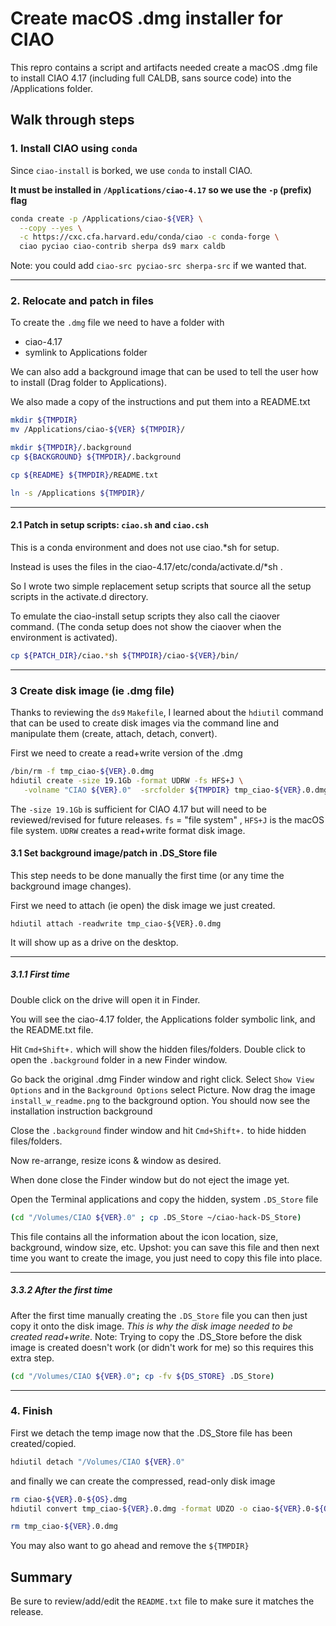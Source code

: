 # Create macOS .dmg installer for CIAO

This repro contains a script and artifacts needed create a macOS .dmg
file to install CIAO 4.17 (including full CALDB, sans source code) into
the /Applications folder.

## Walk through steps


### 1. Install CIAO using `conda`

Since `ciao-install` is borked, we use `conda` to install CIAO.

**It must be installed in `/Applications/ciao-4.17` so we use the `-p` (prefix)
flag**

```bash
conda create -p /Applications/ciao-${VER} \
  --copy --yes \
  -c https://cxc.cfa.harvard.edu/conda/ciao -c conda-forge \
  ciao pyciao ciao-contrib sherpa ds9 marx caldb 
```

Note: you could add `ciao-src pyciao-src sherpa-src` if we wanted that.

---

### 2. Relocate and patch in files

To create the `.dmg` file we need to have a folder with 

- ciao-4.17
- symlink to Applications folder

We can also add a background image that can be used to tell the user
how to install (Drag folder to Applications).

We also made a copy of the instructions and put them into a README.txt

```bash
mkdir ${TMPDIR}
mv /Applications/ciao-${VER} ${TMPDIR}/

mkdir ${TMPDIR}/.background
cp ${BACKGROUND} ${TMPDIR}/.background

cp ${README} ${TMPDIR}/README.txt

ln -s /Applications ${TMPDIR}/
```

---

#### 2.1 Patch in setup scripts: `ciao.sh` and `ciao.csh`

This is a conda environment and does not use ciao.*sh for setup.

Instead is uses the files in the ciao-4.17/etc/conda/activate.d/*sh .

So I wrote two simple replacement setup scripts that source all the 
setup scripts in the activate.d directory. 

To emulate the ciao-install setup scripts they also call the ciaover
command. (The conda setup does not show the ciaover when the environment
is activated).

```bash
cp ${PATCH_DIR}/ciao.*sh ${TMPDIR}/ciao-${VER}/bin/
```

---

### 3 Create disk image (ie .dmg file)

Thanks to reviewing the `ds9` `Makefile`, I learned about the `hdiutil`
command that can be used to create disk images via the command line and
manipulate them (create, attach, detach, convert). 

First we need to create a read+write version of the .dmg

```bash
/bin/rm -f tmp_ciao-${VER}.0.dmg 
hdiutil create -size 19.1Gb -format UDRW -fs HFS+J \
   -volname "CIAO ${VER}.0"  -srcfolder ${TMPDIR} tmp_ciao-${VER}.0.dmg 
```

The `-size 19.1Gb` is sufficient for CIAO 4.17 but will need to be reviewed/revised
for future releases.  `fs` = "file system" , `HFS+J` is the macOS file system. 
`UDRW` creates a read+write format disk image.

#### 3.1 Set background image/patch in .DS_Store file

This step needs to be done manually the first time (or any time the
background image changes).

First we need to attach (ie open) the disk image we just created.

```
hdiutil attach -readwrite tmp_ciao-${VER}.0.dmg
```

It will show up as a drive on the desktop.

---

##### 3.1.1 First time


Double click on the drive will open it in Finder.

You will see the ciao-4.17 folder, the Applications folder symbolic link, 
and the README.txt file.

Hit `Cmd+Shift+.` which will show the hidden files/folders.   Double click to
open the `.background` folder in a new Finder window.

Go back the original .dmg Finder window and right click. Select `Show View Options`
and in the `Background Options` select Picture.  Now drag the image 
`install_w_readme.png` to the background option. You should now see the
installation instruction background 

Close the `.background` finder window and hit `Cmd+Shift+.` to hide 
hidden files/folders.

Now re-arrange, resize icons & window as desired. 

When done close the Finder window but do not eject the image yet.

Open the Terminal applications and copy the hidden, system `.DS_Store` file

```bash
(cd "/Volumes/CIAO ${VER}.0" ; cp .DS_Store ~/ciao-hack-DS_Store)
```

This file contains all the information about the icon location, size,
background, window size, etc.  Upshot: you can save this file and then
next time you want to create the image, you just need to copy
this file into place.

---

##### 3.3.2 After the first time

After the first time manually creating the `.DS_Store` file you can then
just copy it onto the disk image. _This is why the disk image needed to be
created read+write_.  Note: Trying to copy the .DS_Store before the disk image
is created doesn't work (or didn't work for me) so this requires this extra step.

```bash
(cd "/Volumes/CIAO ${VER}.0"; cp -fv ${DS_STORE} .DS_Store)
```

---

### 4. Finish

First we detach the temp image now that the .DS_Store file has been created/copied.

```bash
hdiutil detach "/Volumes/CIAO ${VER}.0"
```

and finally we can create the compressed, read-only disk image


```bash
rm ciao-${VER}.0-${OS}.dmg
hdiutil convert tmp_ciao-${VER}.0.dmg -format UDZO -o ciao-${VER}.0-${OS}.dmg

rm tmp_ciao-${VER}.0.dmg
```

You may also want to go ahead and remove the `${TMPDIR}`

## Summary

Be sure to review/add/edit the `README.txt` file to make sure it matches
the release. 
